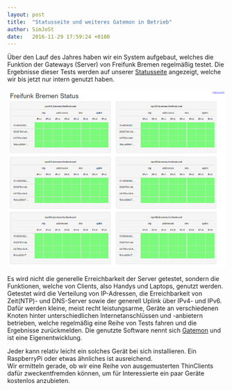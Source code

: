 ```yaml
---
layout: post
title:  "Statusseite und weiteres Gatemon in Betrieb"
author: SimJoSt
date:   2016-11-29 17:59:24 +0100
---
```

Über den Lauf des Jahres haben wir ein System aufgebaut, welches die Funktion der Gateways (Server) von Freifunk Bremen regelmäßig testet. Die Ergebnisse dieser Tests werden auf unserer [Statusseite](https://status.bremen.freifunk.net/) angezeigt, welche wir bis jetzt nur intern genutzt haben.

![Statusseite wenn alle Tests erfolgreich durchgelaufen sind](/blog/files/2016-11-29/statusseite.png)

Es wird nicht die generelle Erreichbarkeit der Server getestet, sondern die Funktionen, welche von Clients, also Handys und Laptops, genutzt werden. Getestet wird die Verteilung von IP-Adressen, die Erreichbarkeit von Zeit(NTP)- und DNS-Server sowie der generell Uplink über IPv4- und IPv6.  
Dafür werden kleine, meist recht leistungsarme, Geräte an verschiedenen Knoten hinter unterschiedlichen Internetanschlüssen und -anbietern betrieben, welche regelmäßig eine Reihe von Tests fahren und die Ergebnisse zurückmelden. Die genutzte Software nennt sich [Gatemon](https://github.com/FreifunkBremen/gatemon) und ist eine Eigenentwicklung.

Jeder kann relativ leicht ein solches Gerät bei sich installieren. Ein RaspberryPi oder etwas ähnliches ist ausreichend.  
Wir ermitteln gerade, ob wir eine Reihe von ausgemusterten ThinClients dafür zweckentfremden können, um für Interessierte ein paar Geräte kostenlos anzubieten.
